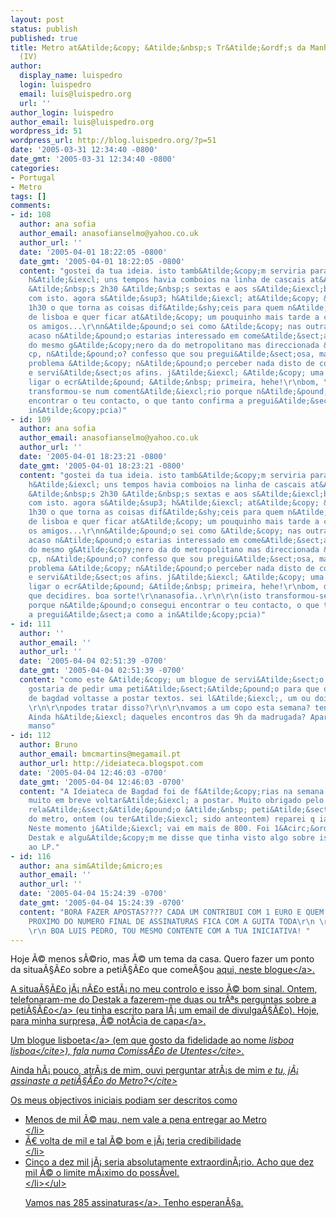 ```yaml
---
layout: post
status: publish
published: true
title: Metro at&Atilde;&copy; &Atilde;&nbsp;s Tr&Atilde;&ordf;s da Manh&Atilde;&pound;
  (IV)
author:
  display_name: luispedro
  login: luispedro
  email: luis@luispedro.org
  url: ''
author_login: luispedro
author_email: luis@luispedro.org
wordpress_id: 51
wordpress_url: http://blog.luispedro.org/?p=51
date: '2005-03-31 12:34:40 -0800'
date_gmt: '2005-03-31 12:34:40 -0800'
categories:
- Portugal
- Metro
tags: []
comments:
- id: 108
  author: ana sofia
  author_email: anasofianselmo@yahoo.co.uk
  author_url: ''
  date: '2005-04-01 18:22:05 -0800'
  date_gmt: '2005-04-01 18:22:05 -0800'
  content: "gostei da tua ideia. isto tamb&Atilde;&copy;m serviria para a cp, n&Atilde;&pound;o?
    h&Atilde;&iexcl; uns tempos havia comboios na linha de cascais at&Atilde;&copy;
    &Atilde;&nbsp;s 2h30 &Atilde;&nbsp;s sextas e aos s&Atilde;&iexcl;bados, mas acabaram
    com isto. agora s&Atilde;&sup3; h&Atilde;&iexcl; at&Atilde;&copy; &Atilde;&nbsp;
    1h30 o que torna as coisas dif&Atilde;&shy;ceis para quem n&Atilde;&pound;o &Atilde;&copy;
    de lisboa e quer ficar at&Atilde;&copy; um pouquinho mais tarde a conversar com
    os amigos...\r\nn&Atilde;&pound;o sei como &Atilde;&copy; nas outras linhas.\r\npor
    acaso n&Atilde;&pound;o estarias interessado em come&Atilde;&sect;ar uma peti&Atilde;&sect;&Atilde;&pound;o
    do mesmo g&Atilde;&copy;nero da do metropolitano mas direccionada &Atilde;&nbsp;
    cp, n&Atilde;&pound;o? confesso que sou pregui&Atilde;&sect;osa, mas o meu maior
    problema &Atilde;&copy; n&Atilde;&pound;o perceber nada disto de computadores
    e servi&Atilde;&sect;os afins. j&Atilde;&iexcl; &Atilde;&copy; uma sorte conseguir
    ligar o ecr&Atilde;&pound; &Atilde;&nbsp; primeira, hehe!\r\nbom, \r\nanasofia..\r\n\r\n(isto
    transformou-se num coment&Atilde;&iexcl;rio porque n&Atilde;&pound;o consegui
    encontrar o teu contacto, o que tanto confirma a pregui&Atilde;&sect;a como a
    in&Atilde;&copy;pcia)"
- id: 109
  author: ana sofia
  author_email: anasofianselmo@yahoo.co.uk
  author_url: ''
  date: '2005-04-01 18:23:21 -0800'
  date_gmt: '2005-04-01 18:23:21 -0800'
  content: "gostei da tua ideia. isto tamb&Atilde;&copy;m serviria para a cp, n&Atilde;&pound;o?
    h&Atilde;&iexcl; uns tempos havia comboios na linha de cascais at&Atilde;&copy;
    &Atilde;&nbsp;s 2h30 &Atilde;&nbsp;s sextas e aos s&Atilde;&iexcl;bados, mas acabaram
    com isto. agora s&Atilde;&sup3; h&Atilde;&iexcl; at&Atilde;&copy; &Atilde;&nbsp;
    1h30 o que torna as coisas dif&Atilde;&shy;ceis para quem n&Atilde;&pound;o &Atilde;&copy;
    de lisboa e quer ficar at&Atilde;&copy; um pouquinho mais tarde a conversar com
    os amigos...\r\nn&Atilde;&pound;o sei como &Atilde;&copy; nas outras linhas.\r\npor
    acaso n&Atilde;&pound;o estarias interessado em come&Atilde;&sect;ar uma peti&Atilde;&sect;&Atilde;&pound;o
    do mesmo g&Atilde;&copy;nero da do metropolitano mas direccionada &Atilde;&nbsp;
    cp, n&Atilde;&pound;o? confesso que sou pregui&Atilde;&sect;osa, mas o meu maior
    problema &Atilde;&copy; n&Atilde;&pound;o perceber nada disto de computadores
    e servi&Atilde;&sect;os afins. j&Atilde;&iexcl; &Atilde;&copy; uma sorte conseguir
    ligar o ecr&Atilde;&pound; &Atilde;&nbsp; primeira, hehe!\r\nbom, depois diz o
    que decidires. boa sorte!\r\nanasofia..\r\n\r\n(isto transformou-se num coment&Atilde;&iexcl;rio
    porque n&Atilde;&pound;o consegui encontrar o teu contacto, o que tanto confirma
    a pregui&Atilde;&sect;a como a in&Atilde;&copy;pcia)"
- id: 111
  author: ''
  author_email: ''
  author_url: ''
  date: '2005-04-04 02:51:39 -0700'
  date_gmt: '2005-04-04 02:51:39 -0700'
  content: "como este &Atilde;&copy; um blogue de servi&Atilde;&sect;o p&Atilde;&ordm;blico,
    gostaria de pedir uma peti&Atilde;&sect;&Atilde;&pound;o para que o blogue ideiateca
    de bagdad voltasse a postar textos. sei l&Atilde;&iexcl;, um ou dois por semana...
    \r\n\r\npodes tratar disso?\r\n\r\nvamos a um copo esta semana? tenho novidades.
    Ainda h&Atilde;&iexcl; daqueles encontros das 9h da madrugada? Apare&Atilde;&sect;o?\r\n\r\nabra&Atilde;&sect;o,
    manso"
- id: 112
  author: Bruno
  author_email: bmcmartins@megamail.pt
  author_url: http://ideiateca.blogspot.com
  date: '2005-04-04 12:46:03 -0700'
  date_gmt: '2005-04-04 12:46:03 -0700'
  content: "A Ideiateca de Bagdad foi de f&Atilde;&copy;rias na semana passada mas
    muito em breve voltar&Atilde;&iexcl; a postar. Muito obrigado pelo interesse.\r\n\r\nEm
    rela&Atilde;&sect;&Atilde;&pound;o &Atilde;&nbsp; peti&Atilde;&sect;&Atilde;&pound;o
    do metro, ontem (ou ter&Atilde;&iexcl; sido anteontem) reparei q ia em 686 assinaturas.
    Neste momento j&Atilde;&iexcl; vai em mais de 800. Foi 1&Acirc;&ordf; capa do
    Destak e algu&Atilde;&copy;m me disse que tinha visto algo sobre isso na TV. Parab&Atilde;&copy;ns
    ao LP."
- id: 116
  author: ana sim&Atilde;&micro;es
  author_email: ''
  author_url: ''
  date: '2005-04-04 15:24:39 -0700'
  date_gmt: '2005-04-04 15:24:39 -0700'
  content: "BORA FAZER APOSTAS???? CADA UM CONTRIBUI COM 1 EURO E QUEM FICAR MAIS
    PROXIMO DO NUMERO FINAL DE ASSINATURAS FICA COM A GUITA TODA\r\n \r\n \r\n IHIHIHI\r\n
    \r\n BOA LUIS PEDRO, TOU MESMO CONTENTE COM A TUA INICIATIVA! "
---
```

<p>Hoje &Atilde;&copy; menos s&Atilde;&copy;rio, mas &Atilde;&copy; um tema da casa. Quero fazer um ponto da situa&Atilde;&sect;&Atilde;&pound;o sobre a peti&Atilde;&sect;&Atilde;&pound;o que come&Atilde;&sect;ou <a href="http:&#47;&#47;blog.luispedro.org&#47;?p=45">aqui, neste blogue<&#47;a>.</p>
<p>A situa&Atilde;&sect;&Atilde;&pound;o j&Atilde;&iexcl; n&Atilde;&pound;o est&Atilde;&iexcl; no meu controlo e isso &Atilde;&copy; bom sinal. Ontem, telefonaram-me do Destak a fazerem-me duas ou tr&Atilde;&ordf;s perguntas sobre a <a href="http:&#47;&#47;www.petitiononline.com&#47;metro3h">peti&Atilde;&sect;&Atilde;&pound;o<&#47;a> (eu tinha escrito para l&Atilde;&iexcl; um email de divulga&Atilde;&sect;&Atilde;&pound;o). Hoje, para minha surpresa, &Atilde;&copy; <a href="http:&#47;&#47;www.destak.pt&#47;">not&Atilde;&shy;cia de capa<&#47;a>.</p>
<p> Um <a href="http:&#47;&#47;lisboalisboa.blogspot.com&#47;">blogue lisboeta<&#47;a> (em que gosto da fidelidade ao nome <cite>lisboa lisboa<&#47;cite>), fala numa <cite>Comiss&Atilde;&pound;o de Utentes<&#47;cite>.</p>
<p>Ainda h&Atilde;&iexcl; pouco, atr&Atilde;&iexcl;s de mim, ouvi perguntar atr&Atilde;&iexcl;s de mim <cite>e tu, j&Atilde;&iexcl; assinaste a peti&Atilde;&sect;&Atilde;&pound;o do Metro?<&#47;cite></p>
<p>Os meus objectivos iniciais podiam ser descritos como</p>
<ul>
<li>Menos de mil &Atilde;&copy; mau, nem vale a pena entregar ao Metro<br />
<&#47;li>
<li>&Atilde;&euro; volta de mil e tal &Atilde;&copy; bom e j&Atilde;&iexcl; teria credibilidade<br />
<&#47;li>
<li>Cinco a dez mil j&Atilde;&iexcl; seria absolutamente extraordin&Atilde;&iexcl;rio. Acho que dez mil &Atilde;&copy; o limite m&Atilde;&iexcl;ximo do poss&Atilde;&shy;vel.<br />
<&#47;li><&#47;ul></p>
<p>Vamos nas <a href="http:&#47;&#47;www.petitiononline.com&#47;mod_perl&#47;signed.cgi?metro3h">285&nbsp;assinaturas<&#47;a>. Tenho esperan&Atilde;&sect;a.</p>
